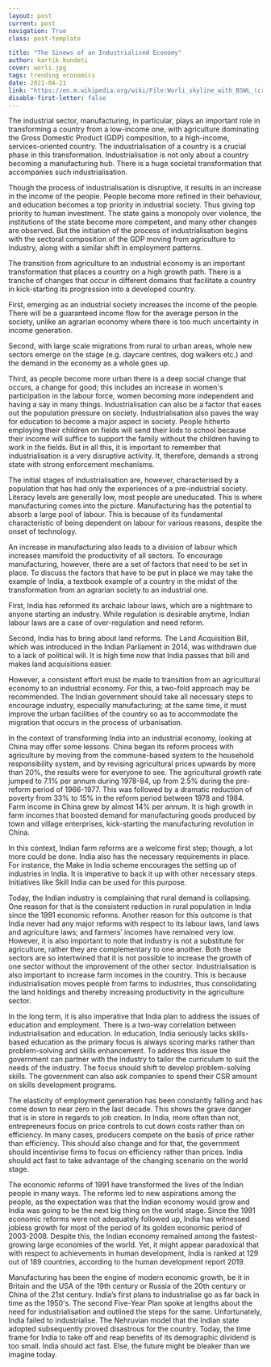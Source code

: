 ```yaml
---
layout: post
current: post
navigation: True
class: post-template

title: "The Sinews of an Industrialised Economy"
author: kartik.kundeti
cover: worli.jpg
tags: trending economics
date: 2021-04-21
link: "https://en.m.wikipedia.org/wiki/File:Worli_skyline_with_BSWL_(cropped)_2.jpg"
disable-first-letter: false
---
```

<p class="ql-align-justify">The industrial sector, manufacturing, in particular, plays an important role in transforming a country from a low-income one, with agriculture dominating the Gross Domestic Product (GDP) composition, to a high-income, services-oriented country. The industrialisation of a country is a crucial phase in this transformation. Industrialisation is not only about a country becoming a manufacturing hub. There is a huge societal transformation that accompanies such industrialisation.&nbsp;</p><p class="ql-align-justify">Though the process of industrialisation is disruptive, it results in an increase in the income of the people. People become more refined in their behaviour, and education becomes a top priority in industrial society. Thus giving top priority to human investment. The state gains a monopoly over violence, the institutions of the state become more competent, and many other changes are observed. But the initiation of the process of industrialisation begins with the sectoral composition of the GDP moving from agriculture to industry, along with a similar shift in employment patterns.</p><p class="ql-align-justify">The transition from agriculture to an industrial economy is an important transformation that places a country on a high growth path. There is a tranche of changes that occur in different domains that facilitate a country in kick-starting its progression into a developed country.&nbsp;</p><p class="ql-align-justify">First, emerging as an industrial society increases the income of the people. There will be a guaranteed income flow for the average person in the society, unlike an agrarian economy where there is too much uncertainty in income generation.&nbsp;</p><p class="ql-align-justify">Second, with large scale migrations from rural to urban areas, whole new sectors emerge on the stage (e.g. daycare centres, dog walkers etc.) and the demand in the economy as a whole goes up.&nbsp;</p><p class="ql-align-justify">Third, as people become more urban there is a deep social change that occurs, a change for good; this includes an increase in women's participation in the labour force, women becoming more independent and having a say in many things. Industrialisation can also be a factor that eases out the population pressure on society. Industrialisation also paves the way for education to become a major aspect in society. People hitherto employing their children on fields will send their kids to school because their income will suffice to support the family without the children having to work in the fields. But in all this, it is important to remember that industrialisation is a very disruptive activity. It, therefore, demands a strong state with strong enforcement mechanisms.</p><p class="ql-align-justify">The initial stages of industrialisation are, however, characterised by a population that has had only the experiences of a pre-industrial society. Literacy levels are generally low, most people are uneducated. This is where manufacturing comes into the picture. Manufacturing has the potential to absorb a large pool of labour. This is because of its fundamental characteristic of being dependent on labour for various reasons, despite the onset of technology.&nbsp;</p><p class="ql-align-justify">An increase in manufacturing also leads to a division of labour which increases mamifold the productivity of all sectors. To encourage manufacturing, however, there are a set of factors that need to be set in place. To discuss the factors that have to be put in place we may take the example of India, a textbook example of a country in the midst of the transformation from an agrarian society to an industrial one.&nbsp;</p><p class="ql-align-justify">First, India has reformed its archaic labour laws, which are a nightmare to anyone starting an industry. While regulation is desirable anytime, Indian labour laws are a case of over-regulation and need reform.&nbsp;</p><p class="ql-align-justify">Second, India has to bring about land reforms. The Land Acquisition Bill, which was introduced in the Indian Parliament in 2014, was withdrawn due to a lack of political will. It is high time now that India passes that bill and makes land acquisitions easier.&nbsp;</p><p class="ql-align-justify">However, a consistent effort must be made to transition from an agricultural economy to an industrial economy. For this, a two-fold approach may be recommended. The Indian government should take all necessary steps to encourage industry, especially manufacturing; at the same time, it must improve the urban facilities of the country so as to accommodate the migration that occurs in the process of urbanisation.</p><p class="ql-align-justify">In the context of transforming India into an industrial economy, looking at China may offer some lessons. China began its reform process with agriculture by moving from the commune-based system to the household responsibility system, and by revising agricultural prices upwards by more than 20%, the results were for everyone to see. The agricultural growth rate jumped to 7.1% per annum during 1978-84, up from 2.5% during the pre-reform period of 1966-1977. This was followed by a dramatic reduction of poverty from 33% to 15% in the reform period between 1978 and 1984. Farm income in China grew by almost 14% per annum. It is high growth in farm incomes that boosted demand for manufacturing goods produced by town and village enterprises, kick-starting the manufacturing revolution in China.&nbsp;</p><p class="ql-align-justify">In this context, Indian farm reforms are a welcome first step; though, a lot more could be done. India also has the necessary requirements in place. For instance, the Make in India scheme encourages the setting up of industries in India. It is imperative to back it up with other necessary steps. Initiatives like Skill India can be used for this purpose.</p><p class="ql-align-justify">Today, the Indian industry is complaining that rural demand is collapsing. One reason for that is the consistent reduction in rural population in India since the 1991 economic reforms. Another reason for this outcome is that India never had any major reforms with respect to its labour laws, land laws and agriculture laws; and farmers’ incomes have remained very low. However, it is also important to note that industry is not a substitute for agriculture, rather they are complementary to one another. Both these sectors are so intertwined that it is not possible to increase the growth of one sector without the improvement of the other sector. Industrialisation is also important to increase farm incomes in the country. This is because industrialisation moves people from farms to industries, thus consolidating the land holdings and thereby increasing productivity in the agriculture sector.</p><p class="ql-align-justify">In the long term, it is also imperative that India plan to address the issues of education and employment. There is a two-way correlation between industrialisation and education. In education, India seriously lacks skills-based education as the primary focus is always scoring marks rather than problem-solving and skills enhancement. To address this issue the government can partner with the industry to tailor the curriculum to suit the needs of the industry. The focus should shift to develop problem-solving skills. The government can also ask companies to spend their CSR amount on skills development programs.&nbsp;</p><p class="ql-align-justify">The elasticity of employment generation has been constantly falling and has come down to near zero in the last decade. This shows the grave danger that is in store in regards to job creation. In India, more often than not, entrepreneurs focus on price controls to cut down costs rather than on efficiency. In many cases, producers compete on the basis of price rather than efficiency. This should also change and for that, the government should incentivise firms to focus on efficiency rather than prices. India should act fast to take advantage of the changing scenario on the world stage.</p><p class="ql-align-justify">The economic reforms of 1991 have transformed the lives of the Indian people in many ways. The reforms led to new aspirations among the people, as the expectation was that the Indian economy would grow and India was going to be the next big thing on the world stage. Since the 1991 economic reforms were not adequately followed up, India has witnessed jobless growth for most of the period of its golden economic period of 2003-2008. Despite this, the Indian economy remained among the fastest-growing large economies of the world. Yet, it might appear paradoxical that with respect to achievements in human development, India is ranked at 129 out of 189 countries, according to the human development report 2019.&nbsp;</p><p>Manufacturing has been the engine of modern economic growth, be it in Britain and the USA of the 19th century or Russia of the 20th century or China of the 21st century. India’s first plans to industrialise go as far back in time as the 1950's. The second Five-Year Plan spoke at lengths about the need for industrialisation and outlined the steps for the same. Unfortunately, India failed to industrialise. The Nehruvian model that the Indian state adopted subsequently proved disastrous for the country. Today, the time frame for India to take off and reap benefits of its demographic dividend is too small. India should act fast. Else, the future might be bleaker than we imagine today.</p>